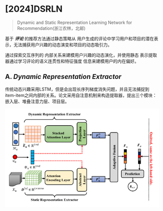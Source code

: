 # [2024]DSRLN

> Dynamic and Static Representation Learning Network for Recommendation(浙江农林，北邮)


基于 ***评论*** 的推荐方法通过静态策略从 用户生成的评论中学习用户和项目的潜在表示，无法捕获用户兴趣的动态演变和项目的动态吸引力。

通过探索交互序列的 内部关系来建模用户兴趣的动态演化，并使用静态 表示提取器通过学习评论的语义连贯性和特征强度 信息来建模用户的内在偏好。


## A. ***Dynamic Representation Extractor***

传统动态兴趣采用LSTM，但是会出现长序列梯度消失问题，并且无法捕捉到item-item之间内部的关系。论文采用自注意机制来构造提取器，提出三个模块：嵌入层、堆叠注意力层、项目层。

![](./figure.png)


